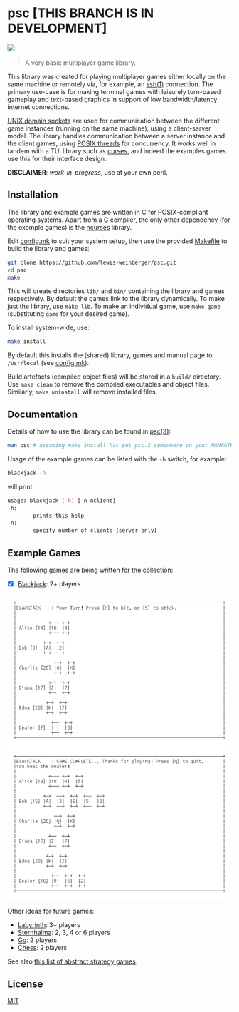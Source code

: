 # psc [THIS BRANCH IS IN DEVELOPMENT]

![](https://github.com/lewis-weinberger/psc/workflows/build/badge.svg)

> A very basic multiplayer game library.

This library was created for playing multiplayer games either locally on the same machine or remotely via, for example, an [ssh(1)](https://man.openbsd.org/ssh) connection. The primary use-case is for making terminal games with leisurely turn-based gameplay and text-based graphics in support of low bandwidth/latency internet connections.

[UNIX domain sockets](https://en.wikipedia.org/wiki/Unix_domain_socket) are used for communication between the different game instances (running on the same machine), using a client-server model. The library handles communication between a server instance and the client games, using [POSIX threads](https://en.wikipedia.org/wiki/POSIX_Threads) for concurrency. It works well in tandem with a TUI library such as [curses](https://en.wikipedia.org/wiki/Curses_(programming_library)), and indeed the examples games use this for their interface design.

**DISCLAIMER**: *work-in-progress*, use at your own peril.

## Installation

The library and example games are written in C for POSIX-compliant operating systems. Apart from a C compiler, the only other dependency (for the example games) is the [ncurses](https://invisible-island.net/ncurses/#downloads) library.

Edit [config.mk](./config.mk) to suit your system setup, then use the provided [Makefile](./Makefile) to build the library and games:

```sh
git clone https://github.com/lewis-weinberger/psc.git
cd psc
make
```

This will create directories `lib/` and `bin/` containing the library and games respectively. By default the games link to the library dynamically. To make just the library, use `make lib`. To make an individual game, use `make game` (substituting `game` for your desired game).

To install system-wide, use:

```sh
make install
```

By default this installs the (shared) library, games and manual page to `/usr/local` (see [config.mk](./config.mk)).

Build artefacts (compiled object files) will be stored in a `build/` directory. Use `make clean` to remove the compiled executables and object files. Similarly, `make uninstall` will remove installed files.

## Documentation

Details of how to use the library can be found in [psc(3)](./man/man3/psc.3):

```sh
man psc # assuming make install has put psc.3 somewhere on your MANPATH
```

Usage of the example games can be listed with the `-h` switch, for example:

```sh
blackjack -h
```

will print:

```sh
usage: blackjack [-h] [-n nclient]
-h:
        prints this help
-n:
        specify number of clients (server only)
```

## Example Games

The following games are being written for the collection:
- [x] [Blackjack](https://en.wikipedia.org/wiki/Blackjack): 2+ players

![blackjack start](./img/blackjack.png)
![blackjack finish](./img/blackjack2.png)

Other ideas for future games:
- [Labyrinth](https://en.wikipedia.org/wiki/Labyrinth_(paper-and-pencil_game)): 3+ players
- [Sternhalma](https://en.wikipedia.org/wiki/Chinese_checkers): 2, 3, 4 or 6 players
- [Go](https://en.wikipedia.org/wiki/Go_(game)): 2 players
- [Chess](https://en.wikipedia.org/wiki/Chess): 2 players

See also [this list of abstract strategy games](https://en.wikipedia.org/wiki/List_of_abstract_strategy_games).

## License

[MIT](./LICENSE)
